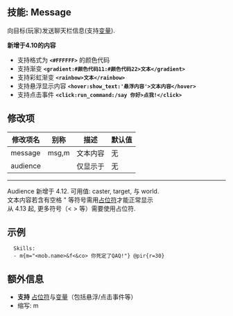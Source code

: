 技能: Message
--------------------------

向目标(玩家)发送聊天栏信息(支持[变量](技能/变量)).

**新增于4.10的内容**

* 支持格式为 **`<#FFFFFF>`** 的颜色代码
* 支持渐变 **`<gradient:#颜色代码11:#颜色代码22>文本</gradient>`**
* 支持彩虹渐变 **`<rainbow>文本</rainbow>`**
* 支持悬浮显示内容 **`<hover:show_text:'悬浮内容'>文本内容</hover>`**
* 支持点击事件 **`<click:run_command:/say 你好>点我!</click>`**

修改项
----------

| 修改项名 | 别称    | 描述                                                                                                    | 默认值 |
|-----------|------------|----------------------------------------------------------------------------------------------------------------|---------------|
| message   | msg,m   | 文本内容        | 无    |
| audience  |         | 仅显示于 | 无 |

---------------

Audience 新增于 4.12. 可用值: caster, target, 与 world.  
文本内容若含有空格 " 等符号需用[占位符](/技能/占位符)才能正常显示  
从 4.13 起, 更多符号（< > 等）需要使用占位符.

示例
--------

      Skills:
      - m{m="<mob.name>&f<&co> 你死定了QAQ!"} @pir{r=30}

额外信息
-------

- **支持** [占位符](/技能/占位符)与[变量](/技能/变量)（包括悬浮/点击事件等）
- 缩写: m